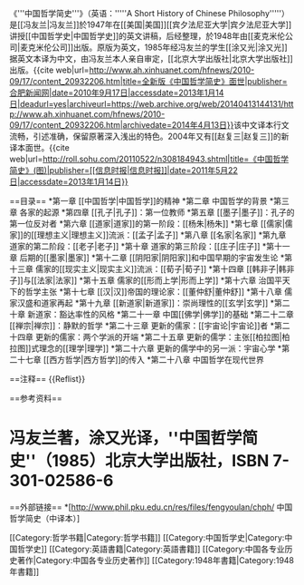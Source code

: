 《'''中国哲学简史'''》（英语：'''''A Short History of Chinese Philosophy'''''）是[[冯友兰|冯友兰]]於1947年在[[美国|美国]][[宾夕法尼亚大学|宾夕法尼亚大学]]讲授[[中国哲学史|中国哲学史]]的英文讲稿，后经整理，於1948年由[[麦克米伦公司|麦克米伦公司]]出版。原版为英文，1985年经冯友兰的学生[[涂又光|涂又光]]据英文本译为中文，由冯友兰本人亲自审定，[[北京大学出版社|北京大学出版社]]出版。<ref>{{cite web|url=http://www.ah.xinhuanet.com/hfnews/2010-09/17/content_20932206.htm|title=全新版《中国哲学简史》面世|publisher=合肥新闻网|date=2010年9月17日|accessdate=2013年1月14日|deadurl=yes|archiveurl=https://web.archive.org/web/20140413144131/http://www.ah.xinhuanet.com/hfnews/2010-09/17/content_20932206.htm|archivedate=2014年4月13日}}</ref>该中文译本行文流畅，引述准确，保留原著深入浅出的特色。2004年又有[[赵复三|赵复三]]的新译本面世。<ref>{{cite web|url=http://roll.sohu.com/20110522/n308184943.shtml|title=《中国哲学简史》(图)|publisher=[[信息时报|信息时报]]|date=2011年5月22日|accessdate=2013年1月14日}}</ref>

==目录==
*第一章 [[中国哲学|中国哲学]]的精神
*第二章 中国哲学的背景
*第三章 各家的起源
*第四章 [[孔子|孔子]]：第一位教师
*第五章 [[墨子|墨子]]：孔子的第一位反对者
*第六章 [[道家|道家]]的第一阶段：[[杨朱|杨朱]]
*第七章 [[儒家|儒家]]的[[理想主义|理想主义]]流派：[[孟子|孟子]]
*第八章 [[名家|名家]]
*第九章 道家的第二阶段：[[老子|老子]]
*第十章 道家的第三阶段：[[庄子|庄子]]
*第十一章 后期的[[墨家|墨家]]
*第十二章 [[阴阳家|阴阳家]]和中国早期的宇宙发生论
*第十三章 儒家的[[现实主义|现实主义]]流派：[[荀子|荀子]]
*第十四章 [[韩非子|韩非子]]与[[法家|法家]]
*第十五章 儒家的[[形而上学|形而上学]]
*第十六章 治国平天下的哲学主张
*第十七章 [[汉|汉]]帝国的理论家：[[董仲舒|董仲舒]]
*第十八章 儒家汉盛和道家再起
*第十九章 [[新道家|新道家]]：崇尚理性的[[玄学|玄学]]
*第二十章 新道家：豁达率性的风格
*第二十一章 中国[[佛学|佛学]]的基础
*第二十二章 [[禅宗|禅宗]]：静默的哲学
*第二十三章 更新的儒家：[[宇宙论|宇宙论]]者
*第二十四章 更新的儒家：两个学派的开端
*第二十五章 更新的儒学：主张[[柏拉图|柏拉图]]式理念的[[理学|理学]]
*第二十六章 更新的儒学中的另一派：宇宙心学
*第二十七章 [[西方哲学|西方哲学]]的传入
*第二十八章 中国哲学在现代世界

==注释==
{{Reflist}}

==参考资料==
# 冯友兰著，涂又光译，''中国哲学简史''（1985）北京大学出版社，ISBN 7-301-02586-6

==外部链接==
*[http://www.phil.pku.edu.cn/res/files/fengyoulan/chph/ 中国哲学简史（中译本）]

[[Category:哲学书籍|Category:哲学书籍]]
[[Category:中国哲学史|Category:中国哲学史]]
[[Category:英語書籍|Category:英語書籍]]
[[Category:中国各专业历史著作|Category:中国各专业历史著作]]
[[Category:1948年書籍|Category:1948年書籍]]